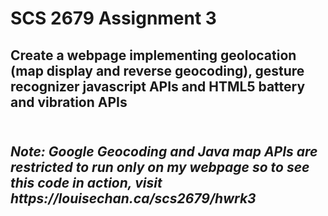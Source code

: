 <h1> SCS 2679 Assignment 3 </h1>
<h2> Create a webpage implementing geolocation (map display and reverse geocoding), gesture recognizer javascript APIs and HTML5 battery and vibration APIs <h2>
<br /> 
<i>Note: Google Geocoding and Java map APIs are restricted to run only on my webpage so to see this code in action, visit <b>https://louisechan.ca/scs2679/hwrk3 </b> </i>
